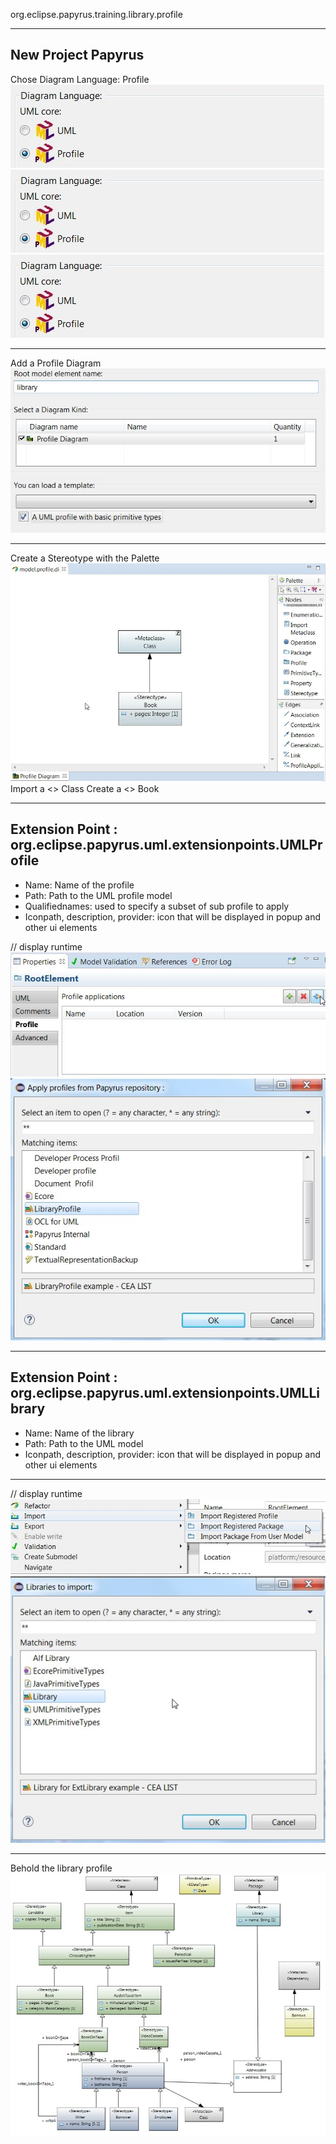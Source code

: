 org.eclipse.papyrus.training.library.profile

---

## New Project Papyrus
 Chose Diagram Language: Profile  
![DiagramLanguage3](/org.eclipse.papyrus.training.library.profile/doc/DiagramLanguage.jpg?raw=true "Select Diagram Language")   
![DiagramLanguage4](doc/DiagramLanguage.jpg)   
![DiagramLanguage]

---

 Add a Profile Diagram   
![Libraryergt jpg][ProfileDiagram] 

---

 Create a Stereotype with the Palette
![Libraryergt jpg][FirstStereotype]
 Import a <<Metaclass>> Class
 Create a <<Stereotype>> Book 

---

## Extension Point : org.eclipse.papyrus.uml.extensionpoints.UMLProfile  
  - Name: Name of the profile
  - Path: Path to the UML profile model
  - Qualifiednames: used to specify a subset of sub profile to apply
  - Iconpath, description, provider: icon that will be displayed in popup and other ui elements

// display runtime  
 ![Libraryergt jpg][ApplyProfile1]
 ![Libraryergt jpg][ApplyProfile2]
 
---

## Extension Point : org.eclipse.papyrus.uml.extensionpoints.UMLLibrary  
  - Name: Name of the library
  - Path: Path to the UML model
  - Iconpath, description, provider: icon that will be displayed in popup and other ui elements
  
---

// display runtime  
 ![Libraryergt jpg][ImportLibrary1]
 ![Libraryergt jpg][ImportLibrary2]
 
---

Behold the library profile ![Libraryergt jpg][LibraryProfileDiagram]  

[LibraryProfileDiagram]: /org.eclipse.papyrus.training.library.profile/doc/LibraryProfile.jpg?raw=true "Library Profile Diagram"
[ApplyProfile1]: /org.eclipse.papyrus.training.library.profile/doc/ApplyProfile1.jpg?raw=true "Apply a Profile Step1"
[ApplyProfile2]: /org.eclipse.papyrus.training.library.profile/doc/ApplyProfile2.jpg?raw=true "Apply a Profile Step2"
[ImportLibrary1]: /org.eclipse.papyrus.training.library.profile/doc/ImportLibrary1.jpg?raw=true "Import Library Step1"
[ImportLibrary2]: /org.eclipse.papyrus.training.library.profile/doc/ImportLibrary2.jpg?raw=true "Import Library Step2"
[FirstStereotype]: /org.eclipse.papyrus.training.library.profile/doc/FirstStereotype.jpg?raw=true "Create First Stereotype"
[RegisterLibrary]: /org.eclipse.papyrus.training.library.profile/doc/RegisterLibrary.jpg?raw=true "Register a Library"
[RegisterProfile]: /org.eclipse.papyrus.training.library.profile/doc/RegisterProfile.jpg?raw=true "Register a Profile"
[ProfileDiagram]: /org.eclipse.papyrus.training.library.profile/doc/ProfileDiagram.jpg?raw=true "Add a Profile Diagram"
[DiagramLanguage]: /org.eclipse.papyrus.training.library.profile/doc/DiagramLanguage.jpg?raw=true "Select Diagram Language"

